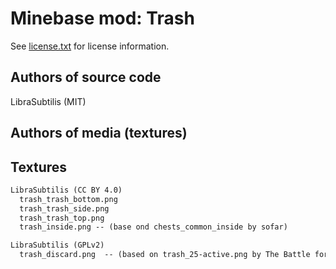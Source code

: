 Minebase mod: Trash
===================
See [license.txt](./license.txt) for license information.

Authors of source code
----------------------
LibraSubtilis (MIT)

Authors of media (textures)
---------------------------

Textures
--------
```txt
LibraSubtilis (CC BY 4.0)
  trash_trash_bottom.png
  trash_trash_side.png
  trash_trash_top.png
  trash_inside.png -- (base ond chests_common_inside by sofar)

LibraSubtilis (GPLv2)  
  trash_discard.png  -- (based on trash_25-active.png by The Battle for Wesnoth Project)
```
